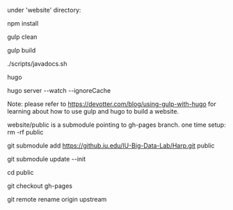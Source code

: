 under 'website' directory:

npm install

gulp clean

gulp build

./scripts/javadocs.sh 

hugo

hugo server --watch --ignoreCache

Note: please refer to https://devotter.com/blog/using-gulp-with-hugo for learning about how to use gulp and hugo to build a website.

website/public is a submodule pointing to gh-pages branch.
one time setup: 
rm -rf public

git submodule add https://github.iu.edu/IU-Big-Data-Lab/Harp.git public

git submodule update --init

cd public

git checkout gh-pages

git remote rename origin upstream
